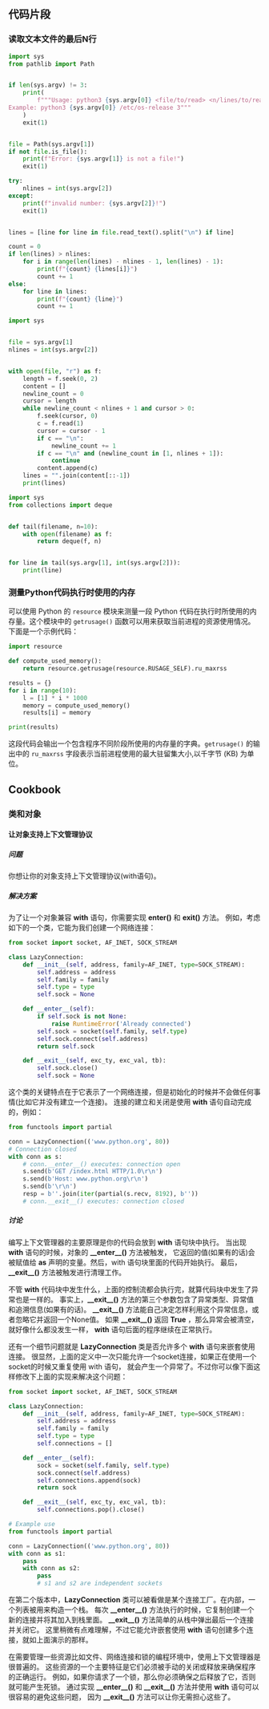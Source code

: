 ## 代码片段

### 读取文本文件的最后N行

```python
import sys
from pathlib import Path


if len(sys.argv) != 3:
    print(
        f"""Usage: python3 {sys.argv[0]} <file/to/read> <n/lines/to/read>
Example: python3 {sys.argv[0]} /etc/os-release 3"""
    )
    exit(1)


file = Path(sys.argv[1])
if not file.is_file():
    print(f"Error: {sys.argv[1]} is not a file!")
    exit(1)

try:
    nlines = int(sys.argv[2])
except:
    print(f"invalid number: {sys.argv[2]}!")
    exit(1)


lines = [line for line in file.read_text().split("\n") if line]

count = 0
if len(lines) > nlines:
    for i in range(len(lines) - nlines - 1, len(lines) - 1):
        print(f"{count} {lines[i]}")
        count += 1
else:
    for line in lines:
        print(f"{count} {line}")
        count += 1
```

```python
import sys


file = sys.argv[1]
nlines = int(sys.argv[2])


with open(file, "r") as f:
    length = f.seek(0, 2)
    content = []
    newline_count = 0
    cursor = length
    while newline_count < nlines + 1 and cursor > 0:
        f.seek(cursor, 0)
        c = f.read(1)
        cursor = cursor - 1
        if c == "\n":
            newline_count += 1
        if c == "\n" and (newline_count in [1, nlines + 1]):
            continue
        content.append(c)
    lines = "".join(content[::-1])
    print(lines)
```

```python
import sys
from collections import deque


def tail(filename, n=10):
    with open(filename) as f:
        return deque(f, n)


for line in tail(sys.argv[1], int(sys.argv[2])):
    print(line)
```

### 测量Python代码执行时使用的内存

可以使用 Python 的 `resource` 模块来测量一段 Python 代码在执行时所使用的内存量。这个模块中的 `getrusage()` 函数可以用来获取当前进程的资源使用情况。下面是一个示例代码：
```python
import resource

def compute_used_memory():
    return resource.getrusage(resource.RUSAGE_SELF).ru_maxrss

results = {}
for i in range(10):
    l = [1] * i * 1000
    memory = compute_used_memory()
    results[i] = memory

print(results)
```

这段代码会输出一个包含程序不同阶段所使用的内存量的字典。`getrusage()` 的输出中的 `ru_maxrss` 字段表示当前进程使用的最大驻留集大小,以千字节 (KB) 为单位。

## Cookbook

### 类和对象

#### 让对象支持上下文管理协议

##### 问题

你想让你的对象支持上下文管理协议(with语句)。

##### 解决方案

为了让一个对象兼容 **with** 语句，你需要实现 **__enter__()** 和 **__exit__()** 方法。 例如，考虑如下的一个类，它能为我们创建一个网络连接：

```python
from socket import socket, AF_INET, SOCK_STREAM

class LazyConnection:
    def __init__(self, address, family=AF_INET, type=SOCK_STREAM):
        self.address = address
        self.family = family
        self.type = type
        self.sock = None

    def __enter__(self):
        if self.sock is not None:
            raise RuntimeError('Already connected')
        self.sock = socket(self.family, self.type)
        self.sock.connect(self.address)
        return self.sock

    def __exit__(self, exc_ty, exc_val, tb):
        self.sock.close()
        self.sock = None
```

这个类的关键特点在于它表示了一个网络连接，但是初始化的时候并不会做任何事情(比如它并没有建立一个连接)。 连接的建立和关闭是使用 **with** 语句自动完成的，例如：

```python
from functools import partial

conn = LazyConnection(('www.python.org', 80))
# Connection closed
with conn as s:
    # conn.__enter__() executes: connection open
    s.send(b'GET /index.html HTTP/1.0\r\n')
    s.send(b'Host: www.python.org\r\n')
    s.send(b'\r\n')
    resp = b''.join(iter(partial(s.recv, 8192), b''))
    # conn.__exit__() executes: connection closed
```

##### 讨论

编写上下文管理器的主要原理是你的代码会放到 **with** 语句块中执行。 当出现 **with** 语句的时候，对象的 **\_\_enter\_\_()** 方法被触发， 它返回的值(如果有的话)会被赋值给 **as** 声明的变量。然后，with 语句块里面的代码开始执行。 最后，**\_\_exit\_\_()** 方法被触发进行清理工作。

不管 **with** 代码块中发生什么，上面的控制流都会执行完，就算代码块中发生了异常也是一样的。 事实上，**\_\_exit\_\_()** 方法的第三个参数包含了异常类型、异常值和追溯信息(如果有的话)。 **\_\_exit\_\_()** 方法能自己决定怎样利用这个异常信息，或者忽略它并返回一个None值。 如果 **\_\_exit\_\_()** 返回 **True** ，那么异常会被清空，就好像什么都没发生一样， **with** 语句后面的程序继续在正常执行。

还有一个细节问题就是 **LazyConnection** 类是否允许多个 **with** 语句来嵌套使用连接。 很显然，上面的定义中一次只能允许一个socket连接，如果正在使用一个socket的时候又重复使用 with 语句， 就会产生一个异常了。不过你可以像下面这样修改下上面的实现来解决这个问题：

```python
from socket import socket, AF_INET, SOCK_STREAM

class LazyConnection:
    def __init__(self, address, family=AF_INET, type=SOCK_STREAM):
        self.address = address
        self.family = family
        self.type = type
        self.connections = []

    def __enter__(self):
        sock = socket(self.family, self.type)
        sock.connect(self.address)
        self.connections.append(sock)
        return sock

    def __exit__(self, exc_ty, exc_val, tb):
        self.connections.pop().close()

# Example use
from functools import partial

conn = LazyConnection(('www.python.org', 80))
with conn as s1:
    pass
    with conn as s2:
        pass
        # s1 and s2 are independent sockets
```

在第二个版本中，**LazyConnection** 类可以被看做是某个连接工厂。在内部，一个列表被用来构造一个栈。 每次 **\_\_enter\_\_()** 方法执行的时候，它复制创建一个新的连接并将其加入到栈里面。 **\_\_exit\_\_()** 方法简单的从栈中弹出最后一个连接并关闭它。 这里稍微有点难理解，不过它能允许嵌套使用 **with** 语句创建多个连接，就如上面演示的那样。

在需要管理一些资源比如文件、网络连接和锁的编程环境中，使用上下文管理器是很普遍的。 这些资源的一个主要特征是它们必须被手动的关闭或释放来确保程序的正确运行。 例如，如果你请求了一个锁，那么你必须确保之后释放了它，否则就可能产生死锁。 通过实现 **\_\_enter\_\_()** 和 **\_\_exit\_\_()** 方法并使用 **with** 语句可以很容易的避免这些问题， 因为 **\_\_exit\_\_()** 方法可以让你无需担心这些了。

